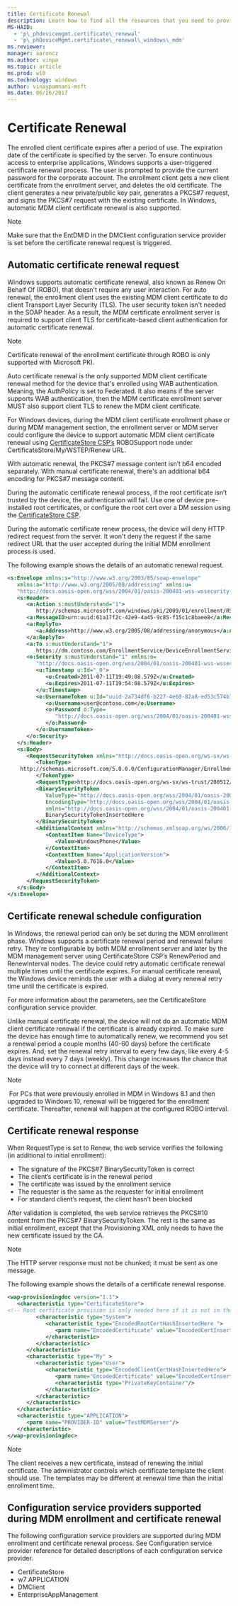 ```yaml
---
title: Certificate Renewal
description: Learn how to find all the resources that you need to provide continuous access to client certificates.
MS-HAID:
  - 'p\_phdevicemgmt.certificate\_renewal'
  - 'p\_phDeviceMgmt.certificate\_renewal\_windows\_mdm'
ms.reviewer:
manager: aaroncz
ms.author: vinpa
ms.topic: article
ms.prod: w10
ms.technology: windows
author: vinaypamnani-msft
ms.date: 06/26/2017
---
```


# Certificate Renewal

The enrolled client certificate expires after a period of use. The expiration date of the certificate is specified by the server. To ensure continuous access to enterprise applications, Windows supports a user-triggered certificate renewal process. The user is prompted to provide the current password for the corporate account. The enrollment client gets a new client certificate from the enrollment server, and deletes the old certificate. The client generates a new private/public key pair, generates a PKCS\#7 request, and signs the PKCS\#7 request with the existing certificate. In Windows, automatic MDM client certificate renewal is also supported.

> [!Note]
> Make sure that the EntDMID in the DMClient configuration service provider is set before the certificate renewal request is triggered.

## Automatic certificate renewal request

Windows supports automatic certificate renewal, also known as Renew On Behalf Of (ROBO), that doesn't require any user interaction. For auto renewal, the enrollment client uses the existing MDM client certificate to do client Transport Layer Security (TLS). The user security token isn't needed in the SOAP header. As a result, the MDM certificate enrollment server is required to support client TLS for certificate-based client authentication for automatic certificate renewal.

> [!Note]
> Certificate renewal of the enrollment certificate through ROBO is only supported with Microsoft PKI.

Auto certificate renewal is the only supported MDM client certificate renewal method for the device that's enrolled using WAB authentication. Meaning, the AuthPolicy is set to Federated. It also means if the server supports WAB authentication, then the MDM certificate enrollment server MUST also support client TLS to renew the MDM client certificate.

For Windows devices, during the MDM client certificate enrollment phase or during MDM management section, the enrollment server or MDM server could configure the device to support automatic MDM client certificate renewal using [CertificateStore CSP’s](mdm/certificatestore-csp.md) ROBOSupport node under CertificateStore/My/WSTEP/Renew URL.

With automatic renewal, the PKCS\#7 message content isn’t b64 encoded separately. With manual certificate renewal, there's an additional b64 encoding for PKCS\#7 message content.

During the automatic certificate renewal process, if the root certificate isn’t trusted by the device, the authentication will fail. Use one of device pre-installed root certificates, or configure the root cert over a DM session using the [CertificateStore CSP](mdm/certificatestore-csp.md).

During the automatic certificate renew process, the device will deny HTTP redirect request from the server. It won't deny the request if the same redirect URL that the user accepted during the initial MDM enrollment process is used.

The following example shows the details of an automatic renewal request.

```xml
<s:Envelope xmlns:s="http://www.w3.org/2003/05/soap-envelope"
   xmlns:a="http://www.w3.org/2005/08/addressing" xmlns:u=
   "http://docs.oasis-open.org/wss/2004/01/oasis-200401-wss-wssecurity-utility-1.0.xsd">
   <s:Header>
      <a:Action s:mustUnderstand="1">
         http://schemas.microsoft.com/windows/pki/2009/01/enrollment/RST/wstep</a:Action>
      <a:MessageID>urn:uuid:61a17f2c-42e9-4a45-9c85-f15c1c8baee8</a:MessageID>
      <a:ReplyTo>
         <a:Address>http://www.w3.org/2005/08/addressing/anonymous</a:Address>
      </a:ReplyTo>
      <a:To s:mustUnderstand="1">
         https://dm.contoso.com/EnrollmentService/DeviceEnrollmentService.svc</a:To>
      <o:Security s:mustUnderstand="1" xmlns:o=
         "http://docs.oasis-open.org/wss/2004/01/oasis-200401-wss-wssecurity-secext-1.0.xsd">
         <u:Timestamp u:Id="_0">
            <u:Created>2011-07-11T19:49:08.579Z</u:Created>
            <u:Expires>2011-07-11T19:54:08.579Z</u:Expires>
         </u:Timestamp>
         <o:UsernameToken u:Id="uuid-2a734df6-b227-4e60-82a8-ed53c574b718-5">
            <o:Username>user@contoso.com</o:Username>
            <o:Password o:Type=
               "http://docs.oasis-open.org/wss/2004/01/oasis-200401-wss-username-token-profile-1.0#PasswordText">
            </o:Password>
         </o:UsernameToken>
      </o:Security>
   </s:Header>
   <s:Body>
      <RequestSecurityToken xmlns="http://docs.oasis-open.org/ws-sx/ws-trust/200512">
         <TokenType>
    http://schemas.microsoft.com/5.0.0.0/ConfigurationManager/Enrollment/DeviceEnrollmentToken
         </TokenType>
         <RequestType>http://docs.oasis-open.org/ws-sx/ws-trust/200512/Renew</RequestType>
         <BinarySecurityToken
            ValueType="http://docs.oasis-open.org/wss/2004/01/oasis-200401-wss-wssecurity-secext-1.0.xsd#PKCS7"
            EncodingType="http://docs.oasis-open.org/wss/2004/01/oasis-200401-wss-wssecurity-secext-1.0.xsd#base64binary"
            xmlns="http://docs.oasis-open.org/wss/2004/01/oasis-200401-wss-wssecurity-secext-1.0.xsd">
            BinarySecurityTokenInsertedHere
         </BinarySecurityToken>
         <AdditionalContext xmlns="http://schemas.xmlsoap.org/ws/2006/12/authorization">
            <ContextItem Name="DeviceType">
               <Value>WindowsPhone</Value>
            </ContextItem>
            <ContextItem Name="ApplicationVersion">
               <Value>5.0.7616.0</Value>
            </ContextItem>
         </AdditionalContext>
      </RequestSecurityToken>
   </s:Body>
</s:Envelope>
```

## Certificate renewal schedule configuration

In Windows, the renewal period can only be set during the MDM enrollment phase. Windows supports a certificate renewal period and renewal failure retry. They're configurable by both MDM enrollment server and later by the MDM management server using CertificateStore CSP’s RenewPeriod and RenewInterval nodes. The device could retry automatic certificate renewal multiple times until the certificate expires. For manual certificate renewal, the Windows device reminds the user with a dialog at every renewal retry time until the certificate is expired.

For more information about the parameters, see the CertificateStore configuration service provider.

Unlike manual certificate renewal, the device will not do an automatic MDM client certificate renewal if the certificate is already expired. To make sure the device has enough time to automatically renew, we recommend you set a renewal period a couple months (40-60 days) before the certificate expires. And, set the renewal retry interval to every few days, like every 4-5 days instead every 7 days (weekly). This change increases the chance that the device will try to connect at different days of the week.

> [!Note]
> For PCs that were previously enrolled in MDM in Windows 8.1 and then upgraded to Windows 10, renewal will be triggered for the enrollment certificate. Thereafter, renewal will happen at the configured ROBO interval.

## Certificate renewal response

When RequestType is set to Renew, the web service verifies the following (in additional to initial enrollment):

-   The signature of the PKCS\#7 BinarySecurityToken is correct
-   The client’s certificate is in the renewal period
-   The certificate was issued by the enrollment service
-   The requester is the same as the requester for initial enrollment
-   For standard client’s request, the client hasn’t been blocked

After validation is completed, the web service retrieves the PKCS\#10 content from the PKCS\#7 BinarySecurityToken. The rest is the same as initial enrollment, except that the Provisioning XML only needs to have the new certificate issued by the CA.

> [!Note]
> The HTTP server response must not be chunked; it must be sent as one message.

The following example shows the details of a certificate renewal response.

```xml
<wap-provisioningdoc version="1.1">
   <characteristic type="CertificateStore">
<!-- Root certificate provision is only needed here if it is not in the device already -->      <characteristic type="Root">
         <characteristic type="System">
            <characteristic type="EncodedRootCertHashInsertedHere ">
               <parm name="EncodedCertificate" value="EncodedCertInsertedHere" />
            </characteristic>
         </characteristic>
      </characteristic>
      <characteristic type="My" >
         <characteristic type="User">
            <characteristic type="EncodedClientCertHashInsertedHere">
               <parm name="EncodedCertificate" value="EncodedCertInsertedHere" />
               <characteristic type="PrivateKeyContainer"/>
            </characteristic>
         </characteristic>
      </characteristic>
   </characteristic>
   <characteristic type="APPLICATION">
      <parm name="PROVIDER-ID" value="TestMDMServer"/>
   </characteristic>
</wap-provisioningdoc>
```

> [!Note]
> The client receives a new certificate, instead of renewing the initial certificate. The administrator controls which certificate template the client should use. The templates may be different at renewal time than the initial enrollment time.

## Configuration service providers supported during MDM enrollment and certificate renewal

The following configuration service providers are supported during MDM enrollment and certificate renewal process. See Configuration service provider reference for detailed descriptions of each configuration service provider.

-   CertificateStore
-   w7 APPLICATION
-   DMClient
-   EnterpriseAppManagement
